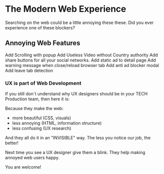 # The Modern Web Experience
Searching on the web could be a little annoying these these. Did you ever experience one of these blockers? 

## Annoying Web Features 
Add Scrolling with popup
Add Useless Video without Country authority
Add share buttons for all your social networks.
Add static ad to detail page
Add warning message when close/reload browser tab
Add anti ad blocker modal
Add leave tab detection

### UX is part of Web Development 
If you still don´t understand why UX designers should be in your TECH Production team, 
then here it is: 

Because they make the web:
- more beautiful (CSS, visuals)
- less annoying  (HTML, information structure)
- less confusing (UX research)

And they all do it in an "INVISIBLE" way.
The less you notice our job, the better!

Next time you see a UX designer give them a blink.
They help making annoyed web users happy. 

You are welcome! 